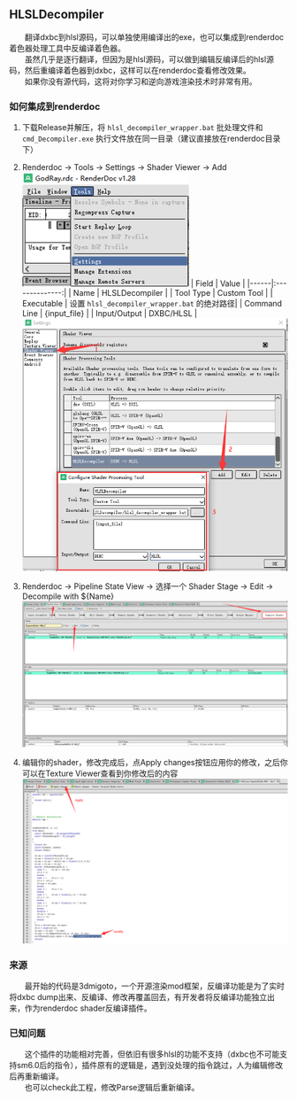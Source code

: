 ## HLSLDecompiler

&emsp;&emsp;翻译dxbc到hlsl源码，可以单独使用编译出的exe，也可以集成到renderdoc着色器处理工具中反编译着色器。<br>
&emsp;&emsp;虽然几乎是逐行翻译，但因为是hlsl源码，可以做到编辑反编译后的hlsl源码，然后重编译着色器到dxbc，这样可以在renderdoc查看修改效果。<br>
&emsp;&emsp;如果你没有源代码，这将对你学习和逆向游戏渲染技术时非常有用。

### 如何集成到renderdoc

1. 下载Release并解压，将 `hlsl_decompiler_wrapper.bat` 批处理文件和 `cmd_Decompiler.exe` 执行文件放在同一目录（建议直接放在renderdoc目录下）
2. Renderdoc -> Tools -> Settings -> Shader Viewer -> Add<br>
![](./Images/1.png)
    | Field | Value |
    |------|:--------------:|
    | Name | HLSLDecompiler |
    | Tool Type | Custom Tool |
    | Executable | 设置 `hlsl_decompiler_wrapper.bat` 的绝对路径|
    | Command Line | {input_file} |
    | Input/Output | DXBC/HLSL |
![](./Images/2.png)

3. Renderdoc -> Pipeline State View -> 选择一个 Shader Stage -> Edit -> Decompile with ${Name}<br>
![](./Images/3.png)

4. 编辑你的shader，修改完成后，点Apply changes按钮应用你的修改，之后你可以在Texture Viewer查看到你修改后的内容<br>
![](./Images/4.png)

### 来源
&emsp;&emsp;最开始的代码是3dmigoto，一个开源渲染mod框架，反编译功能是为了实时将dxbc dump出来、反编译、修改再覆盖回去，有开发者将反编译功能独立出来，作为renderdoc shader反编译插件。

### 已知问题
&emsp;&emsp;这个插件的功能相对完善，但依旧有很多hlsl的功能不支持（dxbc也不可能支持sm6.0后的指令），插件原有的逻辑是，遇到没处理的指令跳过，人为编辑修改后再重新编译。<br>
&emsp;&emsp;也可以check此工程，修改Parse逻辑后重新编译。